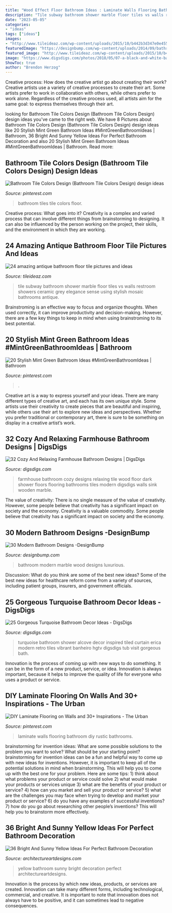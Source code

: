 ```yaml
---
title: "Wood Effect Floor Bathroom Ideas : Laminate Walls Flooring Bathroom Diy Rustic Bathrooms"
description: "Tile subway bathroom shower marble floor tiles vs walls restroom showers ceramic grey elegance sense using stylish mosaic bathrooms antique"
date: "2023-05-05"
categories:
- "ideas"
tags: ["ideas"]
images:
- "http://www.tileideaz.com/wp-content/uploads/2015/10/b442b3d347e0e45558085a5b868d6fbb.jpg"
featuredImage: "https://designbump.com/wp-content/uploads/2014/09/bathroom-design-ideas-002.jpg"
featured_image: "http://www.tileideaz.com/wp-content/uploads/2015/10/b442b3d347e0e45558085a5b868d6fbb.jpg"
image: "https://www.digsdigs.com/photos/2018/05/07-a-black-and-white-bathroom-spruced-up-with-turquoise-tiles-here-and-there-to-add-a-vibrant-feel.jpg"
ShowToc: true
author: "Brendon Herzog"
---
```



Creative process: How does the creative artist go about creating their work?
Creative artists use a variety of creative processes to create their art. Some artists prefer to work in collaboration with others, while others prefer to work alone. Regardless of the creative process used, all artists aim for the same goal: to express themselves through their art.

	

		
looking for Bathroom Tile Colors Design (Bathroom Tile Colors Design) design ideas you've came to the right web. We have 8 Pictures about Bathroom Tile Colors Design (Bathroom Tile Colors Design) design ideas like 20 Stylish Mint Green Bathroom Ideas #MintGreenBathroomIdeas | Bathroom, 36 Bright And Sunny Yellow Ideas For Perfect Bathroom Decoration and also 20 Stylish Mint Green Bathroom Ideas #MintGreenBathroomIdeas | Bathroom. Read more:
		
    
## Bathroom Tile Colors Design (Bathroom Tile Colors Design) Design Ideas

<img loading=lazy src="https://i.pinimg.com/736x/c8/8d/b1/c88db1a844dd73b4097da3c6fbfd814a.jpg" onerror="this.onerror=null;this.src='https://tse2.mm.bing.net/th?id=OIP.uuw1g9YEYj8solHlgUk7AgHaKe&amp;pid=15.1';" alt="Bathroom Tile Colors Design (Bathroom Tile Colors Design) design ideas">

_Source: pinterest.com_

>bathroom tiles tile colors floor. 

	

Creative process: What goes into it?
Creativity is a complex and varied process that can involve different things from brainstorming to designing. It can also be influenced by the person working on the project, their skills, and the environment in which they are working.

    
## 24 Amazing Antique Bathroom Floor Tile Pictures And Ideas

<img loading=lazy src="http://www.tileideaz.com/wp-content/uploads/2015/10/b442b3d347e0e45558085a5b868d6fbb.jpg" onerror="this.onerror=null;this.src='https://tse3.mm.bing.net/th?id=OIP.tEKz00fg5FVYCFpbho1vuwHaFj&amp;pid=15.1';" alt="24 amazing antique bathroom floor tile pictures and ideas">

_Source: tileideaz.com_

>tile subway bathroom shower marble floor tiles vs walls restroom showers ceramic grey elegance sense using stylish mosaic bathrooms antique. 

	

Brainstroming is an effective way to focus and organize thoughts. When used correctly, it can improve productivity and decision-making. However, there are a few key things to keep in mind when using brainstroming to its best potential.

    
## 20 Stylish Mint Green Bathroom Ideas #MintGreenBathroomIdeas | Bathroom

<img loading=lazy src="https://i.pinimg.com/736x/4d/e9/83/4de9834ebc03075872d97c41fe0b786d.jpg" onerror="this.onerror=null;this.src='https://tse3.mm.bing.net/th?id=OIP.NoW9_n6TPnSUucBr6cDC2QHaLH&amp;pid=15.1';" alt="20 Stylish Mint Green Bathroom Ideas #MintGreenBathroomIdeas | Bathroom">

_Source: pinterest.com_

>. 

	

Creative art is a way to express yourself and your ideas. There are many different types of creative art, and each has its own unique style. Some artists use their creativity to create pieces that are beautiful and inspiring, while others use their art to explore new ideas and perspectives. Whether you prefer traditional or contemporary art, there is sure to be something on display in a creative artist’s work.

    
## 32 Cozy And Relaxing Farmhouse Bathroom Designs | DigsDigs

<img loading=lazy src="http://www.digsdigs.com/photos/cozy-and-relaxing-farmhouse-bathroom-designs-3.jpg" onerror="this.onerror=null;this.src='https://tse2.mm.bing.net/th?id=OIP.O85jzfoNOmvetJTxrvFEfQHaLK&amp;pid=15.1';" alt="32 Cozy And Relaxing Farmhouse Bathroom Designs | DigsDigs">

_Source: digsdigs.com_

>farmhouse bathroom cozy designs relaxing tile wood floor dark shower floors flooring bathrooms tiles modern digsdigs walls sink wooden marble. 

	

The value of creativity: There is no single measure of the value of creativity. However, some people believe that creativity has a significant impact on society and the economy.
Creativity is a valuable commodity. Some people believe that creativity has a significant impact on society and the economy.

    
## 30 Modern Bathroom Designs -DesignBump

<img loading=lazy src="https://designbump.com/wp-content/uploads/2014/09/bathroom-design-ideas-002.jpg" onerror="this.onerror=null;this.src='https://tse1.mm.bing.net/th?id=OIP.gxAMTuAUuViIj_B932NM6QHaLg&amp;pid=15.1';" alt="30 Modern Bathroom Designs -DesignBump">

_Source: designbump.com_

>bathroom modern marble wood designs luxurious. 

	

Discussion: What do you think are some of the best new ideas?
Some of the best new ideas for healthcare reform come from a variety of sources, including patient groups, insurers, and government officials.

    
## 25 Gorgeous Turquoise Bathroom Decor Ideas - DigsDigs

<img loading=lazy src="https://www.digsdigs.com/photos/2018/05/07-a-black-and-white-bathroom-spruced-up-with-turquoise-tiles-here-and-there-to-add-a-vibrant-feel.jpg" onerror="this.onerror=null;this.src='https://tse1.mm.bing.net/th?id=OIP.F4nSjd4BP425zRDb_s1xQwHaLH&amp;pid=15.1';" alt="25 Gorgeous Turquoise Bathroom Decor Ideas - DigsDigs">

_Source: digsdigs.com_

>turquoise bathroom shower alcove decor inspired tiled curtain erica modern retro tiles vibrant banheiro hgtv digsdigs tub visit gorgeous bath. 

	

Innovation is the process of coming up with new ways to do something. It can be in the form of a new product, service, or idea. Innovation is always important, because it helps to improve the quality of life for everyone who uses a product or service.

    
## DIY Laminate Flooring On Walls And 30+ Inspirations - The Urban

<img loading=lazy src="https://i.pinimg.com/736x/1a/df/b0/1adfb0c44a2770125494040f125feb19--laminate-flooring-on-walls-interior-ideas.jpg" onerror="this.onerror=null;this.src='https://tse3.mm.bing.net/th?id=OIP.ZL42FtWrtCgXWRZJGPeieQHaK9&amp;pid=15.1';" alt="DIY Laminate Flooring on Walls and 30+ Inspirations - The Urban">

_Source: pinterest.com_

>laminate walls flooring bathroom diy rustic bathrooms. 

	

brainstorming for invention ideas: What are some possible solutions to the problem you want to solve? What should be your starting point?
brainstorming for invention ideas can be a fun and helpful way to come up with new ideas for inventions. However, it is important to keep all of the potential solutions in mind when brainstorming. This will help you to come up with the best one for your problem. Here are some tips: 1) think about what problems your product or service could solve 2) what would make your products or services unique 3) what are the benefits of your product or service? 4) how can you market and sell your product or service? 5) what are the challenges you may face when trying to develop and market your product or service? 6) do you have any examples of successful inventions? 7) how do you go about researching other people’s inventions? This will help you to brainstorm more effectively.

    
## 36 Bright And Sunny Yellow Ideas For Perfect Bathroom Decoration

<img loading=lazy src="https://www.architectureartdesigns.com/wp-content/uploads/2013/04/ArchitectureArtDesigns-2610.jpg" onerror="this.onerror=null;this.src='https://tse3.mm.bing.net/th?id=OIP.5oXerYqcAjYKobJjRCqwygHaLI&amp;pid=15.1';" alt="36 Bright And Sunny Yellow Ideas For Perfect Bathroom Decoration">

_Source: architectureartdesigns.com_

>yellow bathroom sunny bright decoration perfect architectureartdesigns. 

	

Innovation is the process by which new ideas, products, or services are created. Innovation can take many different forms, including technological, commercial, and creative. It is important to note that innovation does not always have to be positive, and it can sometimes lead to negative consequences.

